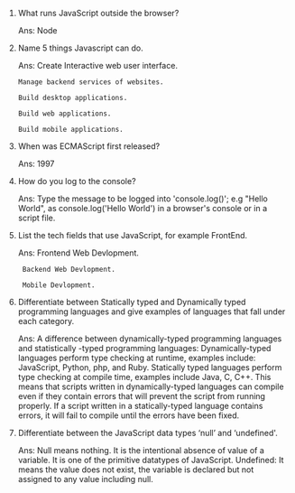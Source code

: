 1. What runs JavaScript outside the browser? 

    Ans: Node

2. Name 5 things Javascript can do.

    Ans: Create Interactive web user interface.

       Manage backend services of websites.

       Build desktop applications.

       Build web applications.

       Build mobile applications.

3. When was ECMAScript first released?

    Ans: 1997

4. How do you log to the console?

   Ans: Type the message to be logged into 'console.log()'; e.g "Hello World", as console.log('Hello World') in a browser's console or in a script file.

5. List the tech fields that use JavaScript, for example FrontEnd.

   Ans: Frontend Web Devlopment.

        Backend Web Devlopment.
        
        Mobile Devlopment.

6. Differentiate between Statically typed and Dynamically typed programming languages and give examples of languages that fall under each category.

    Ans: A difference between dynamically-typed programming languages and statistically -typed programming languages: Dynamically-typed languages perform type checking at runtime, examples include: JavaScript, Python, php, and Ruby. 
    Statically typed languages perform type checking at compile time, examples include Java, C, C++. This means that scripts written in dynamically-typed languages can compile even if they contain errors that will prevent the script from running properly. If a script written in a statically-typed language contains errors, it will fail to compile until the errors have been fixed.

7. Differentiate between the JavaScript data types ‘null’ and ‘undefined'.

   Ans: Null means nothing. It is the intentional absence of value of a variable. It is one of the primitive datatypes of JavaScript. Undefined: It means the value does not exist, the variable is declared but not assigned to any value including null.
   